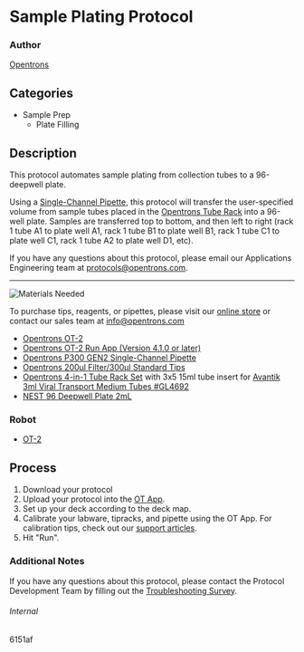 # Sample Plating Protocol

### Author
[Opentrons](https://opentrons.com/)

## Categories
* Sample Prep
	* Plate Filling


## Description
This protocol automates sample plating from collection tubes to a 96-deepwell plate.  

Using a [Single-Channel Pipette](https://shop.opentrons.com/collections/ot-2-pipettes/products/single-channel-electronic-pipette), this protocol will transfer the user-specified volume from sample tubes placed in the [Opentrons Tube Rack](https://shop.opentrons.com/collections/verified-labware/products/tube-rack-set-1) into a 96-well plate. Samples are transferred top to bottom, and then left to right (rack 1 tube A1 to plate well A1, rack 1 tube B1 to plate well B1, rack 1 tube C1 to plate well C1, rack 1 tube A2 to plate well D1, etc).

If you have any questions about this protocol, please email our Applications Engineering team at [protocols@opentrons.com](mailto:protocols@opentrons.com).

---
![Materials Needed](https://s3.amazonaws.com/opentrons-protocol-library-website/custom-README-images/001-General+Headings/materials.png)

To purchase tips, reagents, or pipettes, please visit our [online store](https://shop.opentrons.com/) or contact our sales team at [info@opentrons.com](mailto:info@opentrons.com)

* [Opentrons OT-2](https://shop.opentrons.com/collections/ot-2-robot/products/ot-2)
* [Opentrons OT-2 Run App (Version 4.1.0 or later)](https://opentrons.com/ot-app/)
* [Opentrons P300 GEN2 Single-Channel Pipette](https://shop.opentrons.com/collections/ot-2-pipettes/products/single-channel-electronic-pipette)
* [Opentrons 200µl Filter/300µl Standard Tips](https://shop.opentrons.com/collections/opentrons-tips)
* [Opentrons 4-in-1 Tube Rack Set](https://shop.opentrons.com/collections/verified-labware/products/tube-rack-set-1) with 3x5 15ml tube insert for [Avantik 3ml Viral Transport Medium Tubes #GL4692](https://www.avantik-us.com/specimen-handling/vtm-3ml-50-pack.asp)
* [NEST 96 Deepwell Plate 2mL](http://www.cell-nest.com/page94?product_id=101&_l=en)


### Robot
* [OT-2](https://opentrons.com/ot-2)

## Process

1. Download your protocol
2. Upload your protocol into the [OT App](https://opentrons.com/ot-app).
3. Set up your deck according to the deck map.
4. Calibrate your labware, tipracks, and pipette using the OT App. For calibration tips, check out our [support articles](https://support.opentrons.com/en/collections/1559720-guide-for-getting-started-with-the-ot-2).
5. Hit "Run".

### Additional Notes
If you have any questions about this protocol, please contact the Protocol Development Team by filling out the [Troubleshooting Survey](https://protocol-troubleshooting.paperform.co/).

###### Internal
6151af
